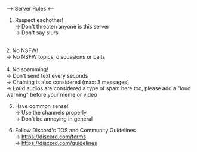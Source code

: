 --> Server Rules <--
<BR>
1. Respect eachother!<BR>
   -> Don't threaten anyone is this server<BR>
   -> Don't say slurs<BR>
<BR>
2. No NSFW!<BR>
   -> No NSFW topics, discussions or baits<BR>
   <BR>
4. No spamming!<BR>
   -> Don't send text every seconds<BR>
   -> Chaining is also considered (max: 3 messages)<BR>
   -> Loud audios are considered a type of spam here too, please add a "loud warning" before your meme or video<BR>

5. Have common sense!<BR>
   -> Use the channels properly<BR>
   -> Don't be annoying in general<BR>

6. Follow Discord's TOS and Community Guidelines<BR>
   -> https://discord.com/terms<BR>
   -> https://discord.com/guidelines<BR>
